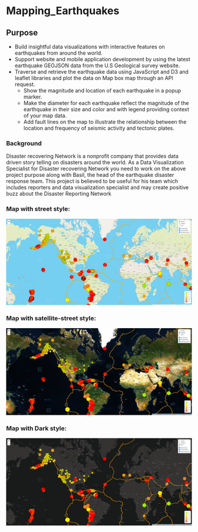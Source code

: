 # Mapping_Earthquakes

## Purpose

- Build insightful data visualizations with interactive features on earthquakes from around the world.
- Support website and mobile application development by using the latest earthquake GEOJSON data from the U.S Geological survey website.
- Traverse and retrieve the earthquake data using JavaScript and D3 and leaflet libraries and plot the data on Map box map through an API request.
    - Show the magnitude and location of each earthquake in a popup marker.
    - Make the diameter for each earthquake reflect the magnitude of the earthquake in their size and color and with legend providing context of your map data.
    - Add fault lines on the map to illustrate the relationship between the location and frequency of seismic activity and tectonic plates.

### Background
Disaster recovering Network is a nonprofit company that provides data driven story telling on disasters around the world. As a Data Visualization Specialist for Disaster recovering Network you need to work on the above project purpose along with Basil, the head of the earthquake disaster response team. This project is believed to be useful for his team which includes reporters and data visualization specialist and may create positive buzz about the Disaster Reporting Network

### Map with street style:

![](https://github.com/Sheetaltkr/Mapping_Earthquakes/blob/main/Earthquake_Challenge/Images/street.png)

### Map with satellite-street style:

![](https://github.com/Sheetaltkr/Mapping_Earthquakes/blob/main/Earthquake_Challenge/Images/satellite.png)

### Map with Dark style:

![](https://github.com/Sheetaltkr/Mapping_Earthquakes/blob/main/Earthquake_Challenge/Images/dark.png)
